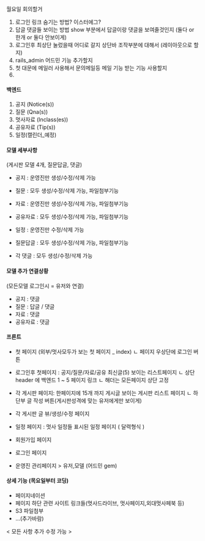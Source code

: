 월요일 회의할거
1. 로그인 링크 숨기는 방법? 이스터에그?
2. 답글 댓글들 보이는 방법
    show 부분에서 답글이랑 댓글을 보여줄것인지 (둘다 or 한개 or 둘다 안보이게)
3. 로그인후 최상단 눌렀을때 어디로 갈지 
    상단바 조작부분에 대해서 (레이아웃으로 할지)
4. rails_admin 어드민 기능 추가할지
5. 첫 대문에 메일러 사용해서 문의메일등 메일 기능 받는 기능 사용할지 
6. 











#### 백엔드

1. 공지 (Notice(s))
2. 질문 (Qna(s))
3. 멋사자료 (Inclass(es))
4. 공유자료 (Tip(s))
5. 일정(캘린더_예정)

#### 모델 세부사항 
(게시판 모델 4개, 질문답글, 댓글)
- 공지 : 운영진만 생성/수정/삭제 가능
- 질문 : 모두 생성/수정/삭제 가능, 파일첨부기능
- 자료 : 운영진만 생성/수정/삭제 가능, 파일첨부기능
- 공유자료 : 모두 생성/수정/삭제 가능, 파일첨부기능

- 일정 : 운영진만 수정/삭제 가능

- 질문답글 : 모두 생성/수정/삭제 가능, 파일첨부기능
- 각 댓글 : 모두 생성/수정/삭제 가능

#### 모델 추가 연결상황
(모든모델 로그인시 = 유저와 연결)
- 공지 : 댓글
- 질문 : 답글 / 댓글
- 자료 : 댓글
- 공유자료 : 댓글




#### 프론트

- 첫  페이지 (외부/멋사모두가 보는 첫 페이지 _ index)
    ㄴ 페이지 우상단에 로그인 버튼
    
- 로그인후 첫페이지 : 공지/질문/자료/공유 최신글(5) 보이는 리스트페이지
    ㄴ 상단 header 에 백엔드 1 ~ 5 페이지 링크
    ㄴ 해더는 모든페이지 상단 고정
    
- 각 게시판 페이지: 한페이지에 15개 까지 게시글 보이는 게시판 리스트 페이지
    ㄴ 하단부 글 작성 버튼(게시판성격에 맞는 유저에게만 보이게)
    
- 각 게시판 글 뷰/생성/수정 페이지

- 일정 페이지 : 멋사 일정들 표시된 일정 페이지 ( 달력형식 )

- 회원가입 페이지
- 로그인 페이지
- 운영진 관리페이지 > 유저,모델 (어드민 gem)

#### 상세 기능 (목요일부터 코딩)

- 페이지네이션 
- 페이지 하단 관련 사이트 링크들(멋사드라이브, 멋사페이지,외대멋사페북 등)
- S3 파일첨부
- ...(추가바람)

< 모든 사항 추가 수정 가능 >

    
















